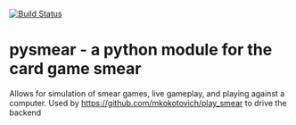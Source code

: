 [![Build Status](https://travis-ci.org/mkokotovich/pysmear.svg?branch=master)](https://travis-ci.org/mkokotovich/pysmear)
# pysmear - a python module for the card game smear
Allows for simulation of smear games, live gameplay, and playing against a computer. Used by https://github.com/mkokotovich/play_smear to drive the backend
